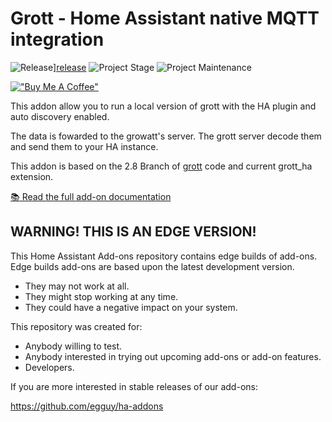 # Grott - Home Assistant native MQTT integration

![Release][release-shield]][release] ![Project Stage][project-stage-shield] ![Project Maintenance][maintenance-shield]

[!["Buy Me A Coffee"](https://www.buymeacoffee.com/assets/img/custom_images/orange_img.png)](https://www.buymeacoffee.com/egguy)

This addon allow you to run a local version of grott with the HA plugin
and auto discovery enabled.

The data is fowarded to the growatt's server.
The grott server decode them and send them to your HA instance.

This addon is based on the 2.8 Branch of [grott](https://github.com/johanmeijer/grott) code and current grott_ha extension.

[:books: Read the full add-on documentation][docs]

## WARNING! THIS IS AN EDGE VERSION!

This Home Assistant Add-ons repository contains edge builds of add-ons.
Edge builds add-ons are based upon the latest development version.

- They may not work at all.
- They might stop working at any time.
- They could have a negative impact on your system.

This repository was created for:

- Anybody willing to test.
- Anybody interested in trying out upcoming add-ons or add-on features.
- Developers.

If you are more interested in stable releases of our add-ons:

<https://github.com/egguy/ha-addons>


[docs]: https://github.com/egguy/addon-grott-beta/blob/main/grott-beta/DOCS.md
[maintenance-shield]: https://img.shields.io/maintenance/yes/2023.svg
[project-stage-shield]: https://img.shields.io/badge/project%20stage-production%20ready-brightgreen.svg
[release-shield]: https://img.shields.io/badge/version-907c6ee-blue.svg
[release]: https://github.com/egguy/addon-grott-beta/tree/907c6ee